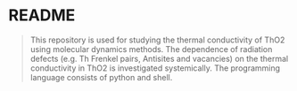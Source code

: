 # README
>This repository is used for studying the thermal conductivity of ThO2 using molecular dynamics methods. 
>The dependence of radiation defects (e.g. Th Frenkel pairs, Antisites and vacancies) on the thermal conductivity in ThO2 is investigated systemically.
>The programming language consists of python and shell.
